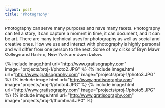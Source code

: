 ```yaml
---
layout: post
title: 'Photography'
---
```

Photography can serve many purposes and have many facets. Photography can tell a story, it can capture a moment in time, it can document, and it can be art. There are many technical uses for photography as well as social and creative ones. How we use and interact with photography is highly personal and will differ from one person to the next. Some of my clicks of Bryn Mawr College and Harlem, New York are down below.

{% include image.html url="http://www.gratisography.com" image="projects/proj-1/photo2.JPG" %}
{% include image.html url="http://www.gratisography.com" image="projects/proj-1/photo3.JPG" %}
{% include image.html url="http://www.gratisography.com" image="projects/proj-1/photo4.JPG" %}
{% include image.html url="http://www.gratisography.com" image="projects/proj-1/photo5.JPG" %}
{% include image.html url="http://www.gratisography.com" image="projects/proj-1/thumbnail.JPG" %}
